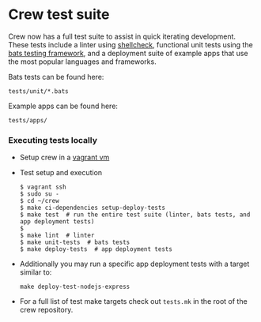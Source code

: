 # Crew test suite

Crew now has a full test suite to assist in quick iterating development. These tests include a linter using [shellcheck](https://github.com/koalaman/shellcheck), functional unit tests using the [bats testing framework](https://github.com/sstephenson/bats), and a deployment suite of example apps that use the most popular languages and frameworks.

Bats tests can be found here:
  ```
  tests/unit/*.bats
  ```

Example apps can be found here:
  ```
  tests/apps/
  ```

### Executing tests locally

- Setup crew in a [vagrant vm](http://progrium.viewdocs.io/crew/getting-started/install/vagrant)
- Test setup and execution

  ```shell
  $ vagrant ssh
  $ sudo su -
  $ cd ~/crew
  $ make ci-dependencies setup-deploy-tests
  $ make test  # run the entire test suite (linter, bats tests, and app deployment tests)
  $
  $ make lint  # linter
  $ make unit-tests  # bats tests
  $ make deploy-tests  # app deployment tests
  ```
- Additionally you may run a specific app deployment tests with a target similar to:

  ```shell
  make deploy-test-nodejs-express
  ```
- For a full list of test make targets check out `tests.mk` in the root of the crew repository.
